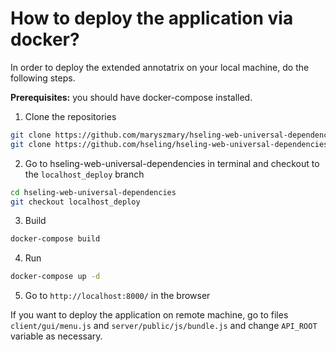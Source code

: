 # How to deploy the application via docker?

In order to deploy the extended annotatrix on your local machine, do the following steps.

**Prerequisites:** you should have docker-compose installed.

1. Clone the repositories

```bash
git clone https://github.com/maryszmary/hseling-web-universal-dependencies/
git clone https://github.com/hseling/hseling-web-universal-dependencies/
```

2. Go to hseling-web-universal-dependencies in terminal and checkout to the `localhost_deploy` branch

```bash
cd hseling-web-universal-dependencies
git checkout localhost_deploy
```
3. Build

```bash
docker-compose build
```

4. Run

```bash
docker-compose up -d
```

5. Go to ```http://localhost:8000/``` in the browser


If you want to deploy the application on remote machine, go to files `client/gui/menu.js` and `server/public/js/bundle.js` and change `API_ROOT` variable as necessary.
